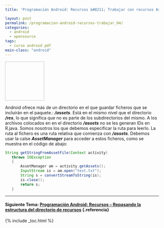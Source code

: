 ```yaml
---
title: 'Programación Android: Recursos &#8211; Trabajar con recursos Assets'

layout: post
permalink: /programacion-android-recursos-trabajar_04/
categories:
  - android
  - opensource
tags:
  - curso android pdf
main-class: "android"
---
```

<img id="logo" name="droid" class="icono" width="128px" height="128px" />

Android ofrece más de un directorio en el que guardar ficheros que se incluirán en el paquete.: ***/assets***. Está en el mismo nivel que el directorio ***/res***, lo que significa que no es parte de los subdirectorios del mismo. A los archivos colocados en en el directorio ***/assets*** no se les generan IDs en R.java. Somos nosotros los que debemos especificar la ruta para leerlo. La ruta al fichero es una ruta relativa que comienza con ***/assets***. Debemos usar la calse ***AssetManager*** para acceder a estos ficheros, como se muestra en el código de abajo:


<!--ad-->

```java
String getStringFromAssetFile(Context activity)
   throws IOException
   {
       AssetManager am = activity.getAssets();
       InputStream is = am.open("test.txt");
       String s = convertStreamToString(is);
       is.close();
       return s;
   }

```

* * *

#### Siguiente Tema: [Programación Android: Recursos &#8211; Repasando la estructura del directorio de recursos][1] {.referencia}





 [1]: /programacion-android-recursos-repasando/

{% include _toc.html %}

